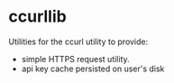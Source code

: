 # ccurllib

Utilities for the ccurl utility to provide:

- simple HTTPS request utility.
- api key cache persisted on user's disk
